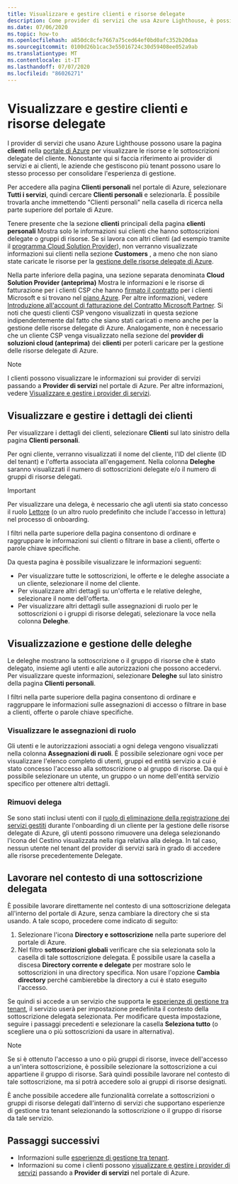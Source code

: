 ```yaml
---
title: Visualizzare e gestire clienti e risorse delegate
description: Come provider di servizi che usa Azure Lighthouse, è possibile visualizzare tutte le risorse e le sottoscrizioni dei clienti delegate visitando i clienti nella portale di Azure.
ms.date: 07/06/2020
ms.topic: how-to
ms.openlocfilehash: a850dc8cfe7667a75ced64ef0bd0afc352b20daa
ms.sourcegitcommit: 0100d26b1cac3e55016724c30d59408ee052a9ab
ms.translationtype: MT
ms.contentlocale: it-IT
ms.lasthandoff: 07/07/2020
ms.locfileid: "86026271"
---
```

# <a name="view-and-manage-customers-and-delegated-resources"></a>Visualizzare e gestire clienti e risorse delegate

I provider di servizi che usano Azure Lighthouse possono usare la pagina **clienti** nella [portale di Azure](https://portal.azure.com) per visualizzare le risorse e le sottoscrizioni delegate del cliente. Nonostante qui si faccia riferimento ai provider di servizi e ai clienti, le aziende che gestiscono più tenant possono usare lo stesso processo per consolidare l'esperienza di gestione.

Per accedere alla pagina **Clienti personali** nel portale di Azure, selezionare **Tutti i servizi**, quindi cercare **Clienti personali** e selezionarla. È possibile trovarla anche immettendo "Clienti personali" nella casella di ricerca nella parte superiore del portale di Azure.

Tenere presente che la sezione **clienti** principali della pagina **clienti personali** Mostra solo le informazioni sui clienti che hanno sottoscrizioni delegate o gruppi di risorse. Se si lavora con altri clienti (ad esempio tramite il [programma Cloud Solution Provider](/partner-center/csp-overview)), non verranno visualizzate informazioni sui clienti nella sezione **Customers** , a meno che non siano state caricate le risorse per la [gestione delle risorse delegate di Azure](../concepts/azure-delegated-resource-management.md).

Nella parte inferiore della pagina, una sezione separata denominata **Cloud Solution Provider (anteprima)** Mostra le informazioni e le risorse di fatturazione per i clienti CSP che hanno [firmato il contratto](/partner-center/confirm-customer-agreement) per i clienti Microsoft e si trovano nel [piano Azure](/partner-center/azure-plan-get-started). Per altre informazioni, vedere [Introduzione all'account di fatturazione del Contratto Microsoft Partner](../../billing/mpa-overview.md). Si noti che questi clienti CSP vengono visualizzati in questa sezione indipendentemente dal fatto che siano stati caricati o meno anche per la gestione delle risorse delegate di Azure. Analogamente, non è necessario che un cliente CSP venga visualizzato nella sezione del **provider di soluzioni cloud (anteprima)** dei **clienti** per poterli caricare per la gestione delle risorse delegate di Azure.

> [!NOTE]
> I clienti possono visualizzare le informazioni sui provider di servizi passando a **Provider di servizi** nel portale di Azure. Per altre informazioni, vedere [Visualizzare e gestire i provider di servizi](view-manage-service-providers.md).

## <a name="view-and-manage-customer-details"></a>Visualizzare e gestire i dettagli dei clienti

Per visualizzare i dettagli dei clienti, selezionare **Clienti** sul lato sinistro della pagina **Clienti personali**.

Per ogni cliente, verranno visualizzati il nome del cliente, l'ID del cliente (ID del tenant) e l'offerta associata all'engagement. Nella colonna **Deleghe** saranno visualizzati il numero di sottoscrizioni delegate e/o il numero di gruppi di risorse delegati.

> [!IMPORTANT]
> Per visualizzare una delega, è necessario che agli utenti sia stato concesso il ruolo [Lettore](../../role-based-access-control/built-in-roles.md#reader) (o un altro ruolo predefinito che include l'accesso in lettura) nel processo di onboarding.

I filtri nella parte superiore della pagina consentono di ordinare e raggruppare le informazioni sui clienti o filtrare in base a clienti, offerte o parole chiave specifiche.

Da questa pagina è possibile visualizzare le informazioni seguenti:

- Per visualizzare tutte le sottoscrizioni, le offerte e le deleghe associate a un cliente, selezionare il nome del cliente.
- Per visualizzare altri dettagli su un'offerta e le relative deleghe, selezionare il nome dell'offerta.
- Per visualizzare altri dettagli sulle assegnazioni di ruolo per le sottoscrizioni o i gruppi di risorse delegati, selezionare la voce nella colonna **Deleghe**.

## <a name="view-and-manage-delegations"></a>Visualizzazione e gestione delle deleghe

Le deleghe mostrano la sottoscrizione o il gruppo di risorse che è stato delegato, insieme agli utenti e alle autorizzazioni che possono accedervi. Per visualizzare queste informazioni, selezionare **Deleghe** sul lato sinistro della pagina **Clienti personali**.

I filtri nella parte superiore della pagina consentono di ordinare e raggruppare le informazioni sulle assegnazioni di accesso o filtrare in base a clienti, offerte o parole chiave specifiche.

### <a name="view-role-assignments"></a>Visualizzare le assegnazioni di ruolo

Gli utenti e le autorizzazioni associati a ogni delega vengono visualizzati nella colonna **Assegnazioni di ruoli**. È possibile selezionare ogni voce per visualizzare l'elenco completo di utenti, gruppi ed entità servizio a cui è stato concesso l'accesso alla sottoscrizione o al gruppo di risorse. Da qui è possibile selezionare un utente, un gruppo o un nome dell'entità servizio specifico per ottenere altri dettagli.

### <a name="remove-delegations"></a>Rimuovi delega

Se sono stati inclusi utenti con il [ruolo di eliminazione della registrazione dei servizi gestiti](../../role-based-access-control/built-in-roles.md#managed-services-registration-assignment-delete-role) durante l'onboarding di un cliente per la gestione delle risorse delegate di Azure, gli utenti possono rimuovere una delega selezionando l'icona del Cestino visualizzata nella riga relativa alla delega. In tal caso, nessun utente nel tenant del provider di servizi sarà in grado di accedere alle risorse precedentemente Delegate.

## <a name="work-in-the-context-of-a-delegated-subscription"></a>Lavorare nel contesto di una sottoscrizione delegata

È possibile lavorare direttamente nel contesto di una sottoscrizione delegata all'interno del portale di Azure, senza cambiare la directory che si sta usando. A tale scopo, procedere come indicato di seguito:

1. Selezionare l'icona **Directory e sottoscrizione** nella parte superiore del portale di Azure.
2. Nel filtro **sottoscrizioni globali** verificare che sia selezionata solo la casella di tale sottoscrizione delegata. È possibile usare la casella a discesa **Directory corrente e delegate** per mostrare solo le sottoscrizioni in una directory specifica. Non usare l'opzione **Cambia directory** perché cambierebbe la directory a cui è stato eseguito l'accesso.

Se quindi si accede a un servizio che supporta le [esperienze di gestione tra tenant](../concepts/cross-tenant-management-experience.md), il servizio userà per impostazione predefinita il contesto della sottoscrizione delegata selezionata. Per modificare questa impostazione, seguire i passaggi precedenti e selezionare la casella **Seleziona tutto** (o scegliere una o più sottoscrizioni da usare in alternativa).

> [!NOTE]
> Se si è ottenuto l'accesso a uno o più gruppi di risorse, invece dell'accesso a un'intera sottoscrizione, è possibile selezionare la sottoscrizione a cui appartiene il gruppo di risorse. Sarà quindi possibile lavorare nel contesto di tale sottoscrizione, ma si potrà accedere solo ai gruppi di risorse designati.

È anche possibile accedere alle funzionalità correlate a sottoscrizioni o gruppi di risorse delegati dall'interno di servizi che supportano esperienze di gestione tra tenant selezionando la sottoscrizione o il gruppo di risorse da tale servizio.

## <a name="next-steps"></a>Passaggi successivi

- Informazioni sulle [esperienze di gestione tra tenant](../concepts/cross-tenant-management-experience.md).
- Informazioni su come i clienti possono [visualizzare e gestire i provider di servizi](view-manage-service-providers.md) passando a **Provider di servizi** nel portale di Azure.

